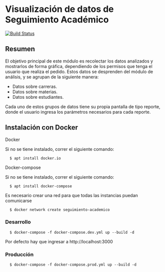# Visualización de datos de Seguimiento Académico
[![Build Status](https://travis-ci.com/nachoyegro/seguimiento-academico-front.svg?branch=master)](https://travis-ci.com/nachoyegro/seguimiento-academico-front)

## Resumen

El objetivo principal de este módulo es recolectar los datos analizados y mostrarlos de forma gráfica, dependiendo de los permisos que tenga el usuario que realiza el pedido.
Estos datos se desprenden del módulo de análisis, y se agrupan de la siguiente manera:

- Datos sobre carreras.
- Datos sobre materias.
- Datos sobre estudiantes.

Cada uno de estos grupos de datos tiene su propia pantalla de tipo reporte, donde el usuario ingresa los parámetros necesarios para cada reporte.

## Instalación con Docker

Docker

Si no se tiene instalado, correr el siguiente comando:

```
  $ apt install docker.io
```

Docker-compose

Si no se tiene instalado, correr el siguiente comando:

```
  $ apt install docker-compose
```

Es necesario crear una red para que todas las instancias puedan comunicarse

```
  $ docker network create seguimiento-academico
```

### Desarrollo

```
  $ docker-compose -f docker-compose.dev.yml up --build -d
```

Por defecto hay que ingresar a http://localhost:3000

### Producción

```
  $ docker-compose -f docker-compose.prod.yml up --build -d
```